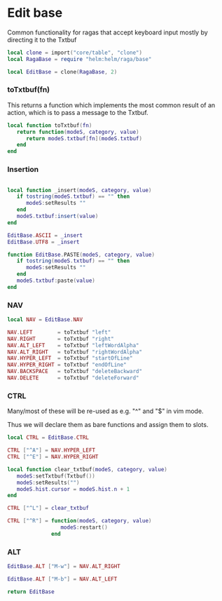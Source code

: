 # Edit base

Common functionality for ragas that accept keyboard input mostly by
directing it to the Txtbuf

```lua
local clone = import("core/table", "clone")
local RagaBase = require "helm:helm/raga/base"
```
```lua
local EditBase = clone(RagaBase, 2)
```
### toTxtbuf(fn)

This returns a function which implements the most common result of an action,
which is to pass a message to the Txtbuf.

```lua
local function toTxtbuf(fn)
   return function(modeS, category, value)
      return modeS.txtbuf[fn](modeS.txtbuf)
   end
end
```
### Insertion

```lua

local function _insert(modeS, category, value)
   if tostring(modeS.txtbuf) == "" then
      modeS:setResults ""
   end
   modeS.txtbuf:insert(value)
end

EditBase.ASCII = _insert
EditBase.UTF8 = _insert

function EditBase.PASTE(modeS, category, value)
   if tostring(modeS.txtbuf) == "" then
      modeS:setResults ""
   end
   modeS.txtbuf:paste(value)
end

```
### NAV

```lua
local NAV = EditBase.NAV

NAV.LEFT        = toTxtbuf "left"
NAV.RIGHT       = toTxtbuf "right"
NAV.ALT_LEFT    = toTxtbuf "leftWordAlpha"
NAV.ALT_RIGHT   = toTxtbuf "rightWordAlpha"
NAV.HYPER_LEFT  = toTxtbuf "startOfLine"
NAV.HYPER_RIGHT = toTxtbuf "endOfLine"
NAV.BACKSPACE   = toTxtbuf "deleteBackward"
NAV.DELETE      = toTxtbuf "deleteForward"
```
### CTRL

Many/most of these will be re-used as e.g. "^" and "$" in vim mode.


Thus we will declare them as bare functions and assign them to slots.

```lua
local CTRL = EditBase.CTRL

CTRL ["^A"] = NAV.HYPER_LEFT
CTRL ["^E"] = NAV.HYPER_RIGHT

local function clear_txtbuf(modeS, category, value)
   modeS:setTxtbuf(Txtbuf())
   modeS:setResults("")
   modeS.hist.cursor = modeS.hist.n + 1
end

CTRL ["^L"] = clear_txtbuf

CTRL ["^R"] = function(modeS, category, value)
                 modeS:restart()
              end
```
### ALT

```lua
EditBase.ALT ["M-w"] = NAV.ALT_RIGHT

EditBase.ALT ["M-b"] = NAV.ALT_LEFT
```
```lua
return EditBase
```
